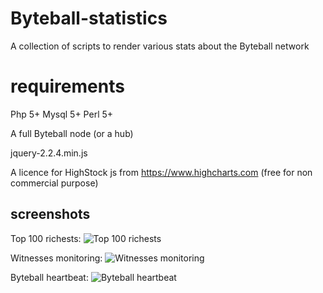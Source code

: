 # Byteball-statistics
A collection of scripts to render various stats about the Byteball network

# requirements
Php 5+
Mysql 5+
Perl 5+

A full Byteball node (or a hub)

jquery-2.2.4.min.js
 
A licence for HighStock js from https://www.highcharts.com (free for non commercial purpose)

## screenshots
Top 100 richests:
![Top 100 richests](../../../screenshots/blob/master/top100.png?raw=true "Top 100 richests")


Witnesses monitoring:
![Witnesses monitoring](../../../screenshots/blob/master/bbwm.png?raw=true "Witnesses monitoring")


Byteball heartbeat:
![Byteball heartbeat](../../../screenshots/blob/master/bbhb.png?raw=true "Byteball heartbeat")
